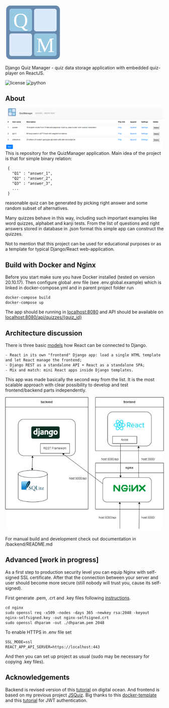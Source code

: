 <img src="frontend/react_frontend/src/images/logo.png" width=175>

Django Quiz Manager - quiz data storage application with embedded quiz-player on ReactJS. 

![license](https://img.shields.io/github/license/mihael-tunik/DjangoQuizManager)
![python](https://img.shields.io/badge/python-3.8.10-green)
## About
![image](screenshots/storage_app.png)
This is repository for the QuizManager application.
Main idea of the project is that for simple binary relation:
```
 { 
   "Q1" : "answer_1",
   "Q2" : "answer_2",
   "Q3" : "answer_3", 
   ...
 } 
```
reasonable quiz can be generated by picking right answer and some random subset of alternatives.

Many quizzes behave in this way, including such important examples like word quizzes, alphabet and kanji tests. From the list of questions and right answers stored in database in .json format this simple app can construct the quizzes.

Not to mention that this project can be used for educational purposes or as a template for typical Django/React web-application.

## Build with Docker and Nginx
Before you start make sure you have Docker installed (tested on version 20.10.17).
Then configure global .env file (see .env.global.example) which is linked in docker-compose.yml and in parent project folder run
```
docker-compose build
docker-compose up
```
The app should be running in [localhost:8080](http://localhost:8080)
and API should be available on [localhost:8080/api/quizzes/{quiz_id}](http://localhost:8080/api/quizzes)

## Architecture discussion
There is three basic [models](https://www.valentinog.com/blog/drf/) how React can be connected to Django.
```
- React in its own "frontend" Django app: load a single HTML template and let React manage the frontend;
- Django REST as a standalone API + React as a standalone SPA;
- Mix and match: mini React apps inside Django templates.
```
This app was made basically the second way from the list.
It is the most scalable approach with clear possibility to develop and test frontend/backend parts independently.
 
![image](scheme.png)

For manual build and development check out documentation in /backend/README.md

## Advanced [work in progress]
As a first step to production security level you can equip Nginx with self-signed SSL certificate.
After that the connection between your server and user should become more secure (still nobody will trust you, cause its self-signed).

First generate .pem, .crt and .key files following
[instructions](https://www.digitalocean.com/community/tutorials/how-to-create-a-self-signed-ssl-certificate-for-nginx-on-centos-7).
```
cd nginx
sudo openssl req -x509 -nodes -days 365 -newkey rsa:2048 -keyout nginx-selfsigned.key -out nginx-selfsigned.crt
sudo openssl dhparam -out ./dhparam.pem 2048
```
To enable HTTPS in .env file set
```
SSL_MODE=ssl 
REACT_APP_API_SERVER=https://localhost:443
```
And then you can set up project as usual (sudo may be necessary for copying .key files).

## Acknowledgements
Backend is revised version of this [tutorial](https://github.com/techiediaries/django-react)
on digital ocean. And frontend is based on my previous project [JSQuiz](https://github.com/mihael-tunik/JSQuiz).
Big thanks to this [docker-template](https://github.com/Ceci-Aguilera/django-react-nginx-mysql-docker) and
this [tutorial](https://github.com/seankwarren/Django-React-jwt-authentication) for JWT authentication.
